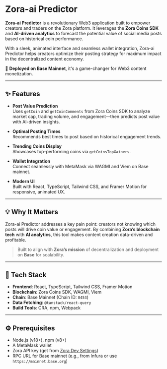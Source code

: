 # Zora-ai Predictor

**Zora-ai Predictor** is a revolutionary Web3 application built to empower creators and traders on the Zora platform. It leverages the **Zora Coins SDK** and **AI-driven analytics** to forecast the potential value of social media posts based on historical coin performance.

With a sleek, animated interface and seamless wallet integration, Zora-ai Predictor helps creators optimize their posting strategy for maximum impact in the decentralized content economy.

🚀 **Deployed on Base Mainnet**, it's a game-changer for Web3 content monetization.

---

## ✨ Features

- **Post Value Prediction**  
  Uses `getCoin` and `getCoinComments` from Zora Coins SDK to analyze market cap, trading volume, and engagement—then predicts post value with AI-driven insights.

- **Optimal Posting Times**  
  Recommends best times to post based on historical engagement trends.

- **Trending Coins Display**  
  Showcases top-performing coins via `getCoinsTopGainers`.

- **Wallet Integration**  
  Connect seamlessly with MetaMask via WAGMI and Viem on Base mainnet.

- **Modern UI**  
  Built with React, TypeScript, Tailwind CSS, and Framer Motion for responsive, animated UX.

---

## 💡 Why It Matters

Zora-ai Predictor addresses a key pain point: creators not knowing which posts will drive coin value or engagement. By combining **Zora’s blockchain tech** with **AI analytics**, this tool makes content creation data-driven and profitable.

> Built to align with **Zora’s mission** of decentralization and deployment on **Base** for scalability.

---

## 🧠 Tech Stack

- **Frontend**: React, TypeScript, Tailwind CSS, Framer Motion  
- **Blockchain**: Zora Coins SDK, WAGMI, Viem  
- **Chain**: Base Mainnet (Chain ID: `8453`)  
- **Data Fetching**: `@tanstack/react-query`  
- **Build Tools**: CRA, npm, Webpack  

---

## ⚙️ Prerequisites

- Node.js (v18+), npm (v8+)
- A MetaMask wallet
- Zora API key (get from [Zora Dev Settings](https://zora.co))
- RPC URL for Base mainnet (e.g., from Infura or use `https://mainnet.base.org`)
